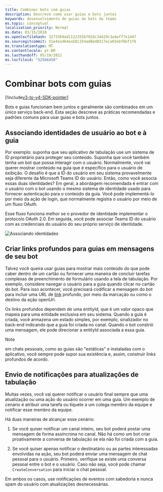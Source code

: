 ```yaml
---
title: Combinar bots com guias
description: Descreve como usar guias e bots juntos
keywords: desenvolvimento de guias de bots do teams
ms.topic: conceptual
localization_priority: Normal
ms.date: 03/15/2018
ms.openlocfilehash: 3273369ad1122355b792dc3d429c3a4eff7e1d47
ms.sourcegitcommit: 51e4a1464ea58c254ad6bd0317aca03ebf6bf1f6
ms.translationtype: MT
ms.contentlocale: pt-BR
ms.lasthandoff: 05/19/2021
ms.locfileid: "52566450"
---
```

# <a name="combine-bots-with-tabs"></a>Combinar bots com guias

[!include[v3-to-v4-SDK-pointer](~/includes/v3-to-v4-pointer-bots.md)]

Bots e guias funcionam bem juntos e geralmente são combinados em um único serviço back-end. Esta seção descreve as práticas recomendadas e padrões comuns para usar guias e bots juntos.

## <a name="associating-user-identities-across-bot-and-tab"></a>Associando identidades de usuário ao bot e à guia

Por exemplo: suponha que seu aplicativo de tabulação use um sistema de ID proprietário para proteger seu conteúdo. Suponha que você também tenha um bot que possa interagir com o usuário. Normalmente, você vai querer mostrar conteúdo na guia que é específico para o usuário de exibição. O desafio é que a ID do usuário em seu sistema provavelmente seja diferente da Microsoft Teams ID do usuário. Então, como você associa essas duas identidades?
Em geral, a abordagem recomendada é entrar com o usuário com o bot usando o mesmo sistema de identidade usado para fornecer autenticação para o conteúdo da guia. Você pode implementá-lo por meio da ação de login, que normalmente registra o usuário por meio de um fluxo OAuth.

Esse fluxo funciona melhor se o provedor de identidade implementar o protocolo OAuth 2.0. Em seguida, você pode associar Teams ID do usuário com as credenciais do usuário do seu próprio serviço de identidade.

   ![Associando identidades](~/assets/images/bots/associating_contexts.png)

## <a name="constructing-deep-links-to-tabs-in-messages-from-your-bot"></a>Criar links profundos para guias em mensagens de seu bot

Talvez você queira usar guias para mostrar mais conteúdo do que pode caber dentro de um cartão ou fornecer uma maneira de concluir tarefas complexas de preenchimento de formulário usando a tela de tabulação. Por exemplo, considere navegar o usuário para a guia quando clicar no cartão do bot. Para isso acontecer, você precisará codificar a mensagem do bot para incluir uma URL de [link](~/concepts/build-and-test/deep-links.md) profundo, por meio da marcação ou como o destino da ação openUrl.

Os links profundos dependem de uma entityId, que é um valor opaco que mapeia para uma entidade exclusiva em seu sistema. Quando a guia é criada, você armazena um estado simples, por exemplo, sinalizador no back-end indicando que a guia foi criada no canal. Quando o bot constrói uma mensagem, ele pode direcionar a entityId associada a essa guia.

> [!NOTE]
> em chats pessoais, como as guias são "estáticas" e instaladas com o aplicativo, você sempre pode supor sua existência e, assim, construir links profundos de acordo.

## <a name="sending-notifications-for-tab-updates"></a>Envio de notificações para atualizações de tabulação

Muitas vezes, você vai querer notificar o usuário final sempre que uma atualização ou uma ação do usuário ocorrer em uma guia. Um exemplo de cenário é atribuir uma tarefa ou tíquete a um colega membro da equipe e notificar esse membro da equipe.

Há duas maneiras de alcançar esse cenário:

1. Se você quiser notificar um canal inteiro, seu bot poderá postar uma mensagem de forma assíncrona no canal. Não há como um bot criar proativamente a conversa de tabulação se ela não foi criada com a guia.

2. Se você quiser apenas notificar o destinatário ou as partes interessadas envolvidas na ação, seu bot poderá enviar uma mensagem de chat pessoal para o usuário. Primeiro, verifique se existe uma conversa pessoal entre o bot e o usuário. Caso não seja, você pode chamar `CreateConversation` para iniciar o chat pessoal.

Em ambos os casos, use notificações de eventos com sabedoria e nunca spam do usuário com atualizações desnecessárias.
